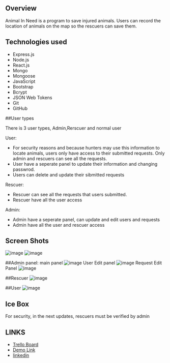 ## Overview
Animal In Need is a program to save injured animals. Users can record the location of animals on the map so the rescuers can save them.


## Technologies used
* Express.js
* Node.js
* React.js
* Mongo
* Mongoose
* JavaScript
* Bootstrap
* Bcrypt
* JSON Web Tokens
* Git
* GitHub


##User types

There is 3 user types, Admin,Rerscuer and normal user 

User:
* For security reasons and because hunters may use this information to locate animals, users only have access to their submitted requests. Only admin and rescuers can see all the requests.
* User have a seperate panel to update their information and changing passwrod.
* Users can delete and update their sibmitted requests

Rescuer:
* Rescuer can see all the requests that users submitted.
* Rescuer have all the user access 

Admin: 
* Admin have a seperate panel, can update and edit users and requests
* Admin have all the user and rescuer access



## Screen Shots
![image](https://user-images.githubusercontent.com/109234009/195860184-25184421-9396-4d8d-8988-ae504d881984.png)
![image](https://user-images.githubusercontent.com/109234009/195860994-0b0cff6e-39ca-4cc7-b360-463f57999e73.png)


##Admin panel:
main panel
![image](https://user-images.githubusercontent.com/109234009/212709009-685be9c6-f882-4f51-b7bc-bbf1464f5eae.png)
User Edit panel
![image](https://user-images.githubusercontent.com/109234009/212708969-7b48741e-4517-4d8a-950b-589ee3b8ee1f.png)
Request Edit Panel
![image](https://user-images.githubusercontent.com/109234009/212709100-6ccca74e-6cb8-4748-9627-dfde29395ac0.png)

##Rescuer
![image](https://user-images.githubusercontent.com/109234009/212709483-969058ee-28f5-4841-b586-20ec59b41030.png)

##User
![image](https://user-images.githubusercontent.com/109234009/212709550-4f7dcf60-ec12-4ed2-a8d1-f00bfedea4bb.png)







## Ice Box
For security, in the next updates, rescuers must be verified by admin 


## LINKS

- [Trello Board](https://trello.com/b/8kpEFIEH/animal-in-need)
- [Demo Link](https://animal-in-need.herokuapp.com/)
- [linkedin](https://www.linkedin.com/in/roozbeh-karimi-71697863/)

